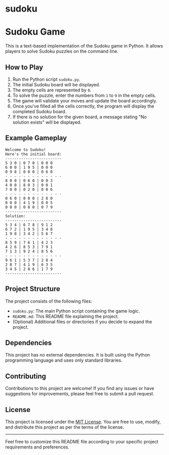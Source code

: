 # sudoku

# Sudoku Game

This is a text-based implementation of the Sudoku game in Python. It allows players to solve Sudoku puzzles on the command line.

## How to Play

1. Run the Python script `sudoku.py`.
2. The initial Sudoku board will be displayed.
3. The empty cells are represented by `0`.
4. To solve the puzzle, enter the numbers from `1` to `9` in the empty cells.
5. The game will validate your moves and update the board accordingly.
6. Once you've filled all the cells correctly, the program will display the completed Sudoku board.
7. If there is no solution for the given board, a message stating "No solution exists" will be displayed.

## Example Gameplay

```
Welcome to Sudoku!
Here's the initial board:
-------------------------
5 3 0 | 0 7 0 | 0 0 0
6 0 0 | 1 9 5 | 0 0 0
0 9 8 | 0 0 0 | 0 6 0
- - - - - - - - - - - - -
8 0 0 | 0 6 0 | 0 0 3
4 0 0 | 8 0 3 | 0 0 1
7 0 0 | 0 2 0 | 0 0 6
- - - - - - - - - - - - -
0 6 0 | 0 0 0 | 2 8 0
0 0 0 | 4 1 9 | 0 0 5
0 0 0 | 0 8 0 | 0 7 9
-------------------------
Solution:
-------------------------
5 3 4 | 6 7 8 | 9 1 2
6 7 2 | 1 9 5 | 3 4 8
1 9 8 | 3 4 2 | 5 6 7
- - - - - - - - - - - - -
8 5 9 | 7 6 1 | 4 2 3
4 2 6 | 8 5 3 | 7 9 1
7 1 3 | 9 2 4 | 8 5 6
- - - - - - - - - - - - -
9 6 1 | 5 3 7 | 2 8 4
2 8 7 | 4 1 9 | 6 3 5
3 4 5 | 2 8 6 | 1 7 9
-------------------------
```

## Project Structure

The project consists of the following files:

- `sudoku.py`: The main Python script containing the game logic.
- `README.md`: This README file explaining the project.
- (Optional) Additional files or directories if you decide to expand the project.

## Dependencies

This project has no external dependencies. It is built using the Python programming language and uses only standard libraries.

## Contributing

Contributions to this project are welcome! If you find any issues or have suggestions for improvements, please feel free to submit a pull request.

## License

This project is licensed under the [MIT License](LICENSE). You are free to use, modify, and distribute this project as per the terms of the license.

---

Feel free to customize this README file according to your specific project requirements and preferences.
